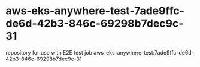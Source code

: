 # aws-eks-anywhere-test-7ade9ffc-de6d-42b3-846c-69298b7dec9c-31
repository for use with E2E test job aws-eks-anywhere-test:7ade9ffc-de6d-42b3-846c-69298b7dec9c-31
